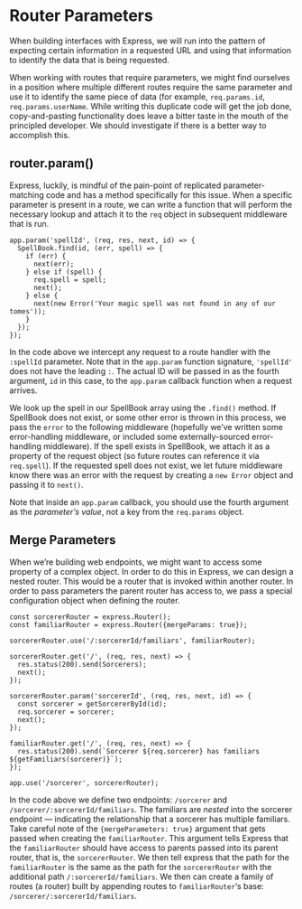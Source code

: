 # Router Parameters
When building interfaces with Express, we will run into the pattern of expecting certain information in a requested URL and using that information to identify the data that is being requested.

When working with routes that require parameters, we might find ourselves in a position where multiple different routes require the same parameter and use it to identify the same piece of data (for example, `req.params.id`, `req.params.userName`. While writing this duplicate code will get the job done, copy-and-pasting functionality does leave a bitter taste in the mouth of the principled developer. We should investigate if there is a better way to accomplish this.

## router.param()
Express, luckily, is mindful of the pain-point of replicated parameter-matching code and has a method specifically for this issue. When a specific parameter is present in a route, we can write a function that will perform the necessary lookup and attach it to the `req` object in subsequent middleware that is run.
```
app.param('spellId', (req, res, next, id) => {
  SpellBook.find(id, (err, spell) => {
    if (err) {
      next(err);
    } else if (spell) {
      req.spell = spell;
      next();
    } else {
      next(new Error('Your magic spell was not found in any of our tomes'));
    }
  });
});
```
In the code above we intercept any request to a route handler with the `:spellId` parameter. Note that in the `app.param` function signature, `'spellId'` does not have the leading `:`. The actual ID will be passed in as the fourth argument, `id` in this case, to the `app.param` callback function when a request arrives.

We look up the spell in our SpellBook array using the `.find()` method. If SpellBook does not exist, or some other error is thrown in this process, we pass the `error` to the following middleware (hopefully we’ve written some error-handling middleware, or included some externally-sourced error-handling middleware). If the spell exists in SpellBook, we attach it as a property of the request object (so future routes can reference it via `req.spell`). If the requested spell does not exist, we let future middleware know there was an error with the request by creating a `new Error` object and passing it to `next()`.

Note that inside an `app.param` callback, you should use the fourth argument as the _parameter’s value_, not a key from the `req.params` object.

## Merge Parameters
When we’re building web endpoints, we might want to access some property of a complex object. In order to do this in Express, we can design a nested router. This would be a router that is invoked within another router. In order to pass parameters the parent router has access to, we pass a special configuration object when defining the router.
```
const sorcererRouter = express.Router();
const familiarRouter = express.Router({mergeParams: true});

sorcererRouter.use('/:sorcererId/familiars', familiarRouter);

sorcererRouter.get('/', (req, res, next) => {
  res.status(200).send(Sorcerers);
  next();
});

sorcererRouter.param('sorcererId', (req, res, next, id) => {
  const sorcerer = getSorcererById(id);   
  req.sorcerer = sorcerer;
  next();
});

familiarRouter.get('/', (req, res, next) => {
  res.status(200).send(`Sorcerer ${req.sorcerer} has familiars ${getFamiliars(sorcerer)}`);
});

app.use('/sorcerer', sorcererRouter);
```
In the code above we define two endpoints: `/sorcerer` and `/sorcerer/:sorcererId/familiars`. The familiars are _nested_ into the sorcerer endpoint — indicating the relationship that a sorcerer has multiple familiars. Take careful note of the `{mergeParameters: true}` argument that gets passed when creating the `familiarRouter`. This argument tells Express that the `familiarRouter` should have access to parents passed into its parent router, that is, the `sorcererRouter`. We then tell express that the path for the `familiarRouter` is the same as the path for the `sorcererRouter` with the additional path `/:sorcererId/familiars`. We then can create a family of routes (a router) built by appending routes to `familiarRouter`‘s base: `/sorcerer/:sorcererId/familiars`.












